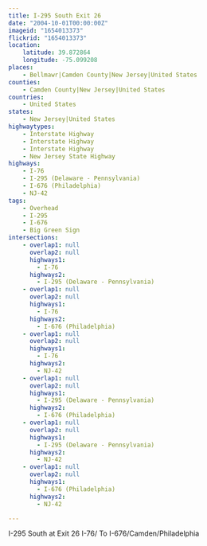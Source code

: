 ```yaml
---
title: I-295 South Exit 26
date: "2004-10-01T00:00:00Z"
imageid: "1654013373"
flickrid: "1654013373"
location:
    latitude: 39.872864
    longitude: -75.099208
places:
    - Bellmawr|Camden County|New Jersey|United States
counties:
    - Camden County|New Jersey|United States
countries:
    - United States
states:
    - New Jersey|United States
highwaytypes:
    - Interstate Highway
    - Interstate Highway
    - Interstate Highway
    - New Jersey State Highway
highways:
    - I-76
    - I-295 (Delaware - Pennsylvania)
    - I-676 (Philadelphia)
    - NJ-42
tags:
    - Overhead
    - I-295
    - I-676
    - Big Green Sign
intersections:
    - overlap1: null
      overlap2: null
      highways1:
        - I-76
      highways2:
        - I-295 (Delaware - Pennsylvania)
    - overlap1: null
      overlap2: null
      highways1:
        - I-76
      highways2:
        - I-676 (Philadelphia)
    - overlap1: null
      overlap2: null
      highways1:
        - I-76
      highways2:
        - NJ-42
    - overlap1: null
      overlap2: null
      highways1:
        - I-295 (Delaware - Pennsylvania)
      highways2:
        - I-676 (Philadelphia)
    - overlap1: null
      overlap2: null
      highways1:
        - I-295 (Delaware - Pennsylvania)
      highways2:
        - NJ-42
    - overlap1: null
      overlap2: null
      highways1:
        - I-676 (Philadelphia)
      highways2:
        - NJ-42

---
```

I-295 South at Exit 26 I-76/ To I-676/Camden/Philadelphia